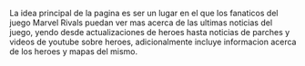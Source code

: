 La idea principal de la pagina es ser un lugar en el que los fanaticos del juego Marvel Rivals puedan ver mas acerca de las ultimas noticias del juego, yendo desde actualizaciones de heroes hasta noticias de parches y videos de youtube sobre heroes, adicionalmente incluye informacion acerca de los heroes y mapas del mismo. 
